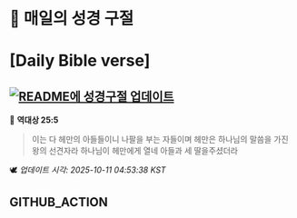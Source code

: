 # 🙏 매일의 성경 구절
# [Daily Bible verse]
## [![README에 성경구절 업데이트](https://github.com/DONGSUKA/first_test/actions/workflows/update-readme-bible.yml/badge.svg)](https://github.com/DONGSUKA/first_test/actions/workflows/update-readme-bible.yml)
<!-- START_BIBLE_VERSE -->
📖 **역대상 25:5**
> 이는 다 헤만의 아들들이니 나팔을 부는 자들이며 헤만은 하나님의 말씀을 가진 왕의 선견자라 하나님이 헤만에게 열네 아들과 세 딸을주셨더라

🕊️ _업데이트 시각: 2025-10-11 04:53:38 KST_
  <!-- END_BIBLE_VERSE -->
## GITHUB_ACTION

